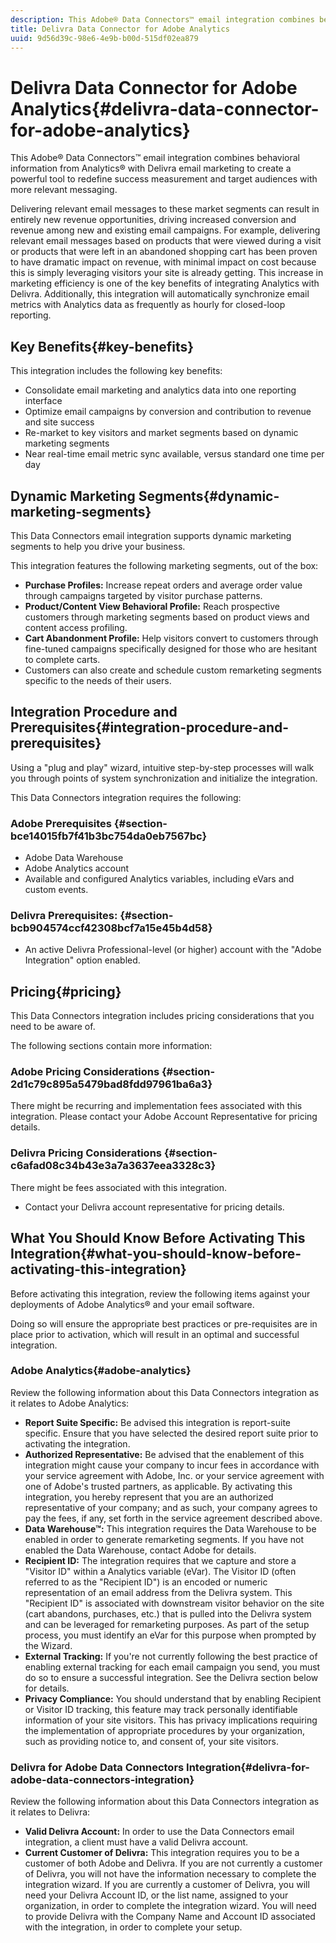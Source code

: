```yaml
---
description: This Adobe® Data Connectors™ email integration combines behavioral information from Analytics® with Delivra email marketing to create a powerful tool to redefine success measurement and target audiences with more relevant messaging.
title: Delivra Data Connector for Adobe Analytics
uuid: 9d56d39c-98e6-4e9b-b00d-515df02ea879
---
```


# Delivra Data Connector for Adobe Analytics{#delivra-data-connector-for-adobe-analytics}

This Adobe® Data Connectors™ email integration combines behavioral information from Analytics® with Delivra email marketing to create a powerful tool to redefine success measurement and target audiences with more relevant messaging.

Delivering relevant email messages to these market segments can result in entirely new revenue opportunities, driving increased conversion and revenue among new and existing email campaigns. For example, delivering relevant email messages based on products that were viewed during a visit or products that were left in an abandoned shopping cart has been proven to have dramatic impact on revenue, with minimal impact on cost because this is simply leveraging visitors your site is already getting. This increase in marketing efficiency is one of the key benefits of integrating Analytics with Delivra. Additionally, this integration will automatically synchronize email metrics with Analytics data as frequently as hourly for closed-loop reporting.

## Key Benefits{#key-benefits}

This integration includes the following key benefits:

* Consolidate email marketing and analytics data into one reporting interface 
* Optimize email campaigns by conversion and contribution to revenue and site success 
* Re-market to key visitors and market segments based on dynamic marketing segments 
* Near real-time email metric sync available, versus standard one time per day

## Dynamic Marketing Segments{#dynamic-marketing-segments}

This Data Connectors email integration supports dynamic marketing segments to help you drive your business.

This integration features the following marketing segments, out of the box:

* **Purchase Profiles:** Increase repeat orders and average order value through campaigns targeted by visitor purchase patterns.
* **Product/Content View Behavioral Profile:** Reach prospective customers through marketing segments based on product views and content access profiling.
* **Cart Abandonment Profile:** Help visitors convert to customers through fine-tuned campaigns specifically designed for those who are hesitant to complete carts.
* Customers can also create and schedule custom remarketing segments specific to the needs of their users.

## Integration Procedure and Prerequisites{#integration-procedure-and-prerequisites}

Using a "plug and play" wizard, intuitive step-by-step processes will walk you through points of system synchronization and initialize the integration.

This Data Connectors integration requires the following:

### Adobe Prerequisites {#section-bce14015fb7f41b3bc754da0eb7567bc}

* Adobe Data Warehouse 
* Adobe Analytics account 
* Available and configured Analytics variables, including eVars and custom events.

### Delivra Prerequisites: {#section-bcb904574ccf42308bcf7a15e45b4d58}

* An active Delivra Professional-level (or higher) account with the "Adobe Integration" option enabled.

## Pricing{#pricing}

This Data Connectors integration includes pricing considerations that you need to be aware of.

The following sections contain more information:

### Adobe Pricing Considerations {#section-2d1c79c895a5479bad8fdd97961ba6a3}

There might be recurring and implementation fees associated with this integration. Please contact your Adobe Account Representative for pricing details.

### Delivra Pricing Considerations {#section-c6afad08c34b43e3a7a3637eea3328c3}

There might be fees associated with this integration.

* Contact your Delivra account representative for pricing details.

## What You Should Know Before Activating This Integration{#what-you-should-know-before-activating-this-integration}

Before activating this integration, review the following items against your deployments of Adobe Analytics® and your email software.

Doing so will ensure the appropriate best practices or pre-requisites are in place prior to activation, which will result in an optimal and successful integration.

### Adobe Analytics{#adobe-analytics}

Review the following information about this Data Connectors integration as it relates to Adobe Analytics:

* **Report Suite Specific:** Be advised this integration is report-suite specific. Ensure that you have selected the desired report suite prior to activating the integration.
* **Authorized Representative:** Be advised that the enablement of this integration might cause your company to incur fees in accordance with your service agreement with Adobe, Inc. or your service agreement with one of Adobe's trusted partners, as applicable. By activating this integration, you hereby represent that you are an authorized representative of your company; and as such, your company agrees to pay the fees, if any, set forth in the service agreement described above.
* **Data Warehouse™:** This integration requires the Data Warehouse to be enabled in order to generate remarketing segments. If you have not enabled the Data Warehouse, contact Adobe for details.
* **Recipient ID:** The integration requires that we capture and store a "Visitor ID" within a Analytics variable (eVar). The Visitor ID (often referred to as the "Recipient ID") is an encoded or numeric representation of an email address from the Delivra system. This "Recipient ID" is associated with downstream visitor behavior on the site (cart abandons, purchases, etc.) that is pulled into the Delivra system and can be leveraged for remarketing purposes. As part of the setup process, you must identify an eVar for this purpose when prompted by the Wizard.
* **External Tracking:** If you're not currently following the best practice of enabling external tracking for each email campaign you send, you must do so to ensure a successful integration. See the Delivra section below for details.
* **Privacy Compliance:** You should understand that by enabling Recipient or Visitor ID tracking, this feature may track personally identifiable information of your site visitors. This has privacy implications requiring the implementation of appropriate procedures by your organization, such as providing notice to, and consent of, your site visitors.

### Delivra for Adobe Data Connectors Integration{#delivra-for-adobe-data-connectors-integration}

Review the following information about this Data Connectors integration as it relates to Delivra:

* **Valid Delivra Account:** In order to use the Data Connectors email integration, a client must have a valid Delivra account.
* **Current Customer of Delivra:** This integration requires you to be a customer of both Adobe and Delivra. If you are not currently a customer of Delivra, you will not have the information necessary to complete the integration wizard. If you are currently a customer of Delivra, you will need your Delivra Account ID, or the list name, assigned to your organization, in order to complete the integration wizard. You will need to provide Delivra with the Company Name and Account ID associated with the integration, in order to complete your setup.
